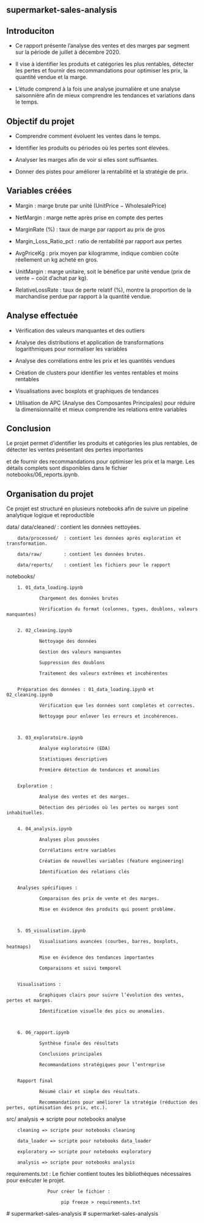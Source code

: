 
## supermarket-sales-analysis


## Introduciton


- Ce rapport présente l’analyse des ventes et des marges par segment sur la période de juillet à décembre 2020.
 
- Il vise à identifier les produits et catégories les plus rentables, détecter les pertes et fournir des recommandations pour optimiser les prix, la quantité vendue et la marge. 

- L’étude comprend à la fois une analyse journalière et une analyse saisonnière afin de mieux comprendre les tendances et variations dans le temps.

## Objectif du projet


- Comprendre comment évoluent les ventes dans le temps.

- Identifier les produits ou périodes où les pertes sont élevées.

- Analyser les marges afin de voir si elles sont suffisantes.

- Donner des pistes pour améliorer la rentabilité et la stratégie de prix.


## Variables créées

- Margin : marge brute par unité (UnitPrice − WholesalePrice)

- NetMargin : marge nette après prise en compte des pertes

- MarginRate (%) : taux de marge par rapport au prix de gros

- Margin_Loss_Ratio_pct : ratio de rentabilité par rapport aux pertes

- AvgPriceKg : prix moyen par kilogramme, indique combien coûte réellement un kg acheté en gros.

- UnitMargin : marge unitaire, soit le bénéfice par unité vendue (prix de vente − coût d’achat par kg).

- RelativeLossRate : taux de perte relatif (%), montre la proportion de la marchandise perdue par rapport à la quantité vendue.

## Analyse effectuée

- Vérification des valeurs manquantes et des outliers

- Analyse des distributions et application de transformations logarithmiques pour normaliser les variables

- Analyse des corrélations entre les prix et les quantités vendues

- Création de clusters pour identifier les ventes rentables et moins rentables

- Visualisations avec boxplots et graphiques de tendances

- Utilisation de APC (Analyse des Composantes Principales) pour réduire la dimensionnalité et mieux comprendre les relations entre variables


## Conclusion

Le projet permet d’identifier les produits et catégories les plus rentables, de détecter les ventes présentant des pertes importantes

et de fournir des recommandations pour optimiser les prix et la marge. Les détails complets sont disponibles dans le fichier notebooks/06_reports.ipynb.


## Organisation du projet

Ce projet est structuré en plusieurs notebooks afin de suivre un pipeline analytique logique et reproductible 


data/ 
        data/cleaned/    : contient les données nettoyées.

        data/processed/  : contient les données après exploration et transformation.

        data/raw/        : contient les données brutes.

        data/reports/    : contient les fichiers pour le rapport

notebooks/

        1. 01_data_loading.ipynb

                Chargement des données brutes

                Vérification du format (colonnes, types, doublons, valeurs manquantes)


        2. 02_cleaning.ipynb

                Nettoyage des données

                Gestion des valeurs manquantes

                Suppression des doublons

                Traitement des valeurs extrêmes et incohérentes


        Préparation des données : 01_data_loading.ipynb et  02_cleaning.ipynb

                Vérification que les données sont complètes et correctes.

                Nettoyage pour enlever les erreurs et incohérences.



        3. 03_exploratoire.ipynb

                Analyse exploratoire (EDA)

                Statistiques descriptives

                Première détection de tendances et anomalies


        Exploration :

                Analyse des ventes et des marges.

                Détection des périodes où les pertes ou marges sont inhabituelles.


        4. 04_analysis.ipynb

                Analyses plus poussées

                Corrélations entre variables

                Création de nouvelles variables (feature engineering)

                Identification des relations clés


        Analyses spécifiques :

                Comparaison des prix de vente et des marges.

                Mise en évidence des produits qui posent problème.



        5. 05_visualisation.ipynb

                Visualisations avancées (courbes, barres, boxplots, heatmaps)

                Mise en évidence des tendances importantes

                Comparaisons et suivi temporel


        Visualisations : 

                Graphiques clairs pour suivre l’évolution des ventes, pertes et marges.

                Identification visuelle des pics ou anomalies.



        6. 06_rapport.ipynb

                Synthèse finale des résultats

                Conclusions principales

                Recommandations stratégiques pour l’entreprise


        Rapport final

                Résumé clair et simple des résultats.

                Recommandations pour améliorer la stratégie (réduction des pertes, optimisation des prix, etc.).


src/ 
        analysis => scripte pour notebooks analyse 

        cleaning => scripte pour notebooks cleaning 

        data_loader => scripte pour notebooks data_loader 

        exploratory => scripte pour notebooks exploratory 

        analysis => scripte pour notebooks analysis 


requirements.txt  : Le fichier contient toutes les bibliothèques nécessaires pour exécuter le projet.

                   Pour créer le fichier : 

                        pip freeze > requirements.txt
#   s u p e r m a r k e t - s a l e s - a n a l y s i s 
 
 #   s u p e r m a r k e t - s a l e s - a n a l y s i s 
 
 